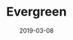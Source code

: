 ---
date: 2019-03-08
title: Evergreen
company: Segment
link: https://evergreen.segment.com/
image: ./images/evergreen.jpg
description: Evergreen is a React UI Framework for building ambitious products on the web. Brought to you by Segment.

---